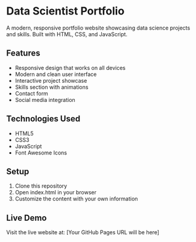 # Data Scientist Portfolio

A modern, responsive portfolio website showcasing data science projects and skills. Built with HTML, CSS, and JavaScript.

## Features
- Responsive design that works on all devices
- Modern and clean user interface
- Interactive project showcase
- Skills section with animations
- Contact form
- Social media integration

## Technologies Used
- HTML5
- CSS3
- JavaScript
- Font Awesome Icons

## Setup
1. Clone this repository
2. Open index.html in your browser
3. Customize the content with your own information

## Live Demo
Visit the live website at: [Your GitHub Pages URL will be here]
